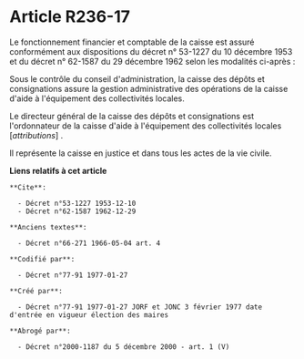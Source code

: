 # Article R236-17

Le fonctionnement financier et comptable de la caisse est assuré conformément aux dispositions du décret n° 53-1227 du 10
décembre 1953 et du décret n° 62-1587 du 29 décembre 1962 selon les modalités ci-après :

Sous le contrôle du conseil d'administration, la caisse des dépôts et consignations assure la gestion administrative des
opérations de la caisse d'aide à l'équipement des collectivités locales. 

Le directeur général de la caisse des dépôts et consignations est l'ordonnateur de la caisse d'aide à l'équipement des
collectivités locales [*attributions*] . 

Il représente la caisse en justice et dans tous les actes de la vie civile.

**Liens relatifs à cet article**

	**Cite**:

	  - Décret n°53-1227 1953-12-10
	  - Décret n°62-1587 1962-12-29

	**Anciens textes**:

	  - Décret n°66-271 1966-05-04 art. 4

	**Codifié par**:

	  - Décret n°77-91 1977-01-27

	**Créé par**:

	  - Décret n°77-91 1977-01-27 JORF et JONC 3 février 1977 date d'entrée en vigueur élection des maires

	**Abrogé par**:

	  - Décret n°2000-1187 du 5 décembre 2000 - art. 1 (V)
